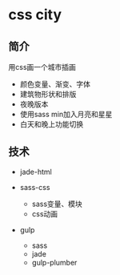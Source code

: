 # css city

## 简介
用css画一个城市插画

- 颜色变量、渐变、字体
- 建筑物形状和排版
- 夜晚版本
- 使用sass min加入月亮和星星
- 白天和晚上功能切换

## 技术
- jade-html

- sass-css
    - sass变量、模块
    - css动画

- gulp
    - sass
    - jade
    - gulp-plumber
